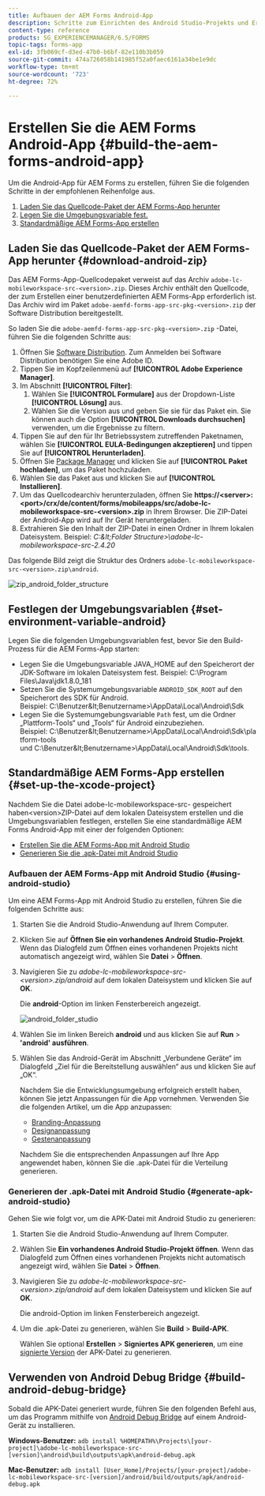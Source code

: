 ```yaml
---
title: Aufbauen der AEM Forms Android-App
description: Schritte zum Einrichten des Android Studio-Projekts und Erstellen der .apk-Datei für die AEM Forms-App für Android
content-type: reference
products: SG_EXPERIENCEMANAGER/6.5/FORMS
topic-tags: forms-app
exl-id: 3fb069cf-d3ed-47b0-b6bf-82e110b3b059
source-git-commit: 474a726058b141985f52a0faec6161a34be1e9dc
workflow-type: tm+mt
source-wordcount: '723'
ht-degree: 72%

---
```


# Erstellen Sie die AEM Forms Android-App {#build-the-aem-forms-android-app}

Um die Android-App für AEM Forms zu erstellen, führen Sie die folgenden Schritte in der empfohlenen Reihenfolge aus.

1. [Laden Sie das Quellcode-Paket der AEM Forms-App herunter](#download-android-zip)
1. [Legen Sie die Umgebungsvariable fest.](#set-environment-variable-android)
1. [Standardmäßige AEM Forms-App erstellen](#set-up-the-xcode-project)

## Laden Sie das Quellcode-Paket der AEM Forms-App herunter {#download-android-zip}

Das AEM Forms-App-Quellcodepaket verweist auf das Archiv `adobe-lc-mobileworkspace-src-<version>.zip`. Dieses Archiv enthält den Quellcode, der zum Erstellen einer benutzerdefinierten AEM Forms-App erforderlich ist. Das Archiv wird im Paket `adobe-aemfd-forms-app-src-pkg-<version>.zip` der Software Distribution bereitgestellt.

So laden Sie die `adobe-aemfd-forms-app-src-pkg-<version>.zip` -Datei, führen Sie die folgenden Schritte aus:

1. Öffnen Sie [Software Distribution](https://experience.adobe.com/downloads). Zum Anmelden bei Software Distribution benötigen Sie eine Adobe ID.
1. Tippen Sie im Kopfzeilenmenü auf **[!UICONTROL Adobe Experience Manager]**.
1. Im Abschnitt **[!UICONTROL Filter]**:
   1. Wählen Sie **[!UICONTROL Formulare]** aus der Dropdown-Liste **[!UICONTROL Lösung]** aus.
   2. Wählen Sie die Version aus und geben Sie sie für das Paket ein. Sie können auch die Option **[!UICONTROL Downloads durchsuchen]** verwenden, um die Ergebnisse zu filtern.
1. Tippen Sie auf den für Ihr Betriebssystem zutreffenden Paketnamen, wählen Sie **[!UICONTROL EULA-Bedingungen akzeptieren]** und tippen Sie auf **[!UICONTROL Herunterladen]**.
1. Öffnen Sie [Package Manager](https://experienceleague.adobe.com/docs/experience-manager-65/administering/contentmanagement/package-manager.html?lang=de) und klicken Sie auf **[!UICONTROL Paket hochladen]**, um das Paket hochzuladen.
1. Wählen Sie das Paket aus und klicken Sie auf **[!UICONTROL Installieren]**.
1. Um das Quellcodearchiv herunterzuladen, öffnen Sie **https://&lt;server>:&lt;port>/crx/de/content/forms/mobileapps/src/adobe-lc-mobileworkspace-src-&lt;version>.zip** in Ihrem Browser. Die ZIP-Datei der Android-App wird auf Ihr Gerät heruntergeladen.
1. Extrahieren Sie den Inhalt der ZIP-Datei in einen Ordner in Ihrem lokalen Dateisystem. Beispiel: *C:\&lt;Folder Structure>\adobe-lc-mobileworkspace-src-2.4.20*

Das folgende Bild zeigt die Struktur des Ordners `adobe-lc-mobileworkspace-src-<version>.zip\android`.

![zip_android_folder_structure](assets/zip_android_folder_structure.png)

## Festlegen der Umgebungsvariablen {#set-environment-variable-android}

Legen Sie die folgenden Umgebungsvariablen fest, bevor Sie den Build-Prozess für die AEM Forms-App starten:

* Legen Sie die Umgebungsvariable JAVA_HOME auf den Speicherort der JDK-Software im lokalen Dateisystem fest. Beispiel: C:\Program Files\Java\jdk1.8.0_181
* Setzen Sie die Systemumgebungsvariable `ANDROID_SDK_ROOT` auf den Speicherort des SDK für Android. Beispiel: C:\Benutzer\&lt;Benutzername>\AppData\Local\Android\Sdk
* Legen Sie die Systemumgebungsvariable `Path` fest, um die Ordner „Plattform-Tools“ und „Tools“ für Android einzubeziehen. Beispiel: C:\Benutzer\&lt;Benutzername>\AppData\Local\Android\Sdk\platform-tools und C:\Benutzer\&lt;Benutzername>\AppData\Local\Android\Sdk\tools.

## Standardmäßige AEM Forms-App erstellen {#set-up-the-xcode-project}

Nachdem Sie die Datei adobe-lc-mobileworkspace-src- gespeichert haben&lt;version>ZIP-Datei auf dem lokalen Dateisystem erstellen und die Umgebungsvariablen festlegen, erstellen Sie eine standardmäßige AEM Forms Android-App mit einer der folgenden Optionen:

* [Erstellen Sie die AEM Forms-App mit Android Studio](#using-android-studio)
* [Generieren Sie die .apk-Datei mit Android Studio](#generate-apk-android-studio)

### Aufbauen der AEM Forms-App mit Android Studio {#using-android-studio}

Um eine AEM Forms-App mit Android Studio zu erstellen, führen Sie die folgenden Schritte aus:

1. Starten Sie die Android Studio-Anwendung auf Ihrem Computer.
1. Klicken Sie auf **Öffnen Sie ein vorhandenes Android Studio-Projekt**. Wenn das Dialogfeld zum Öffnen eines vorhandenen Projekts nicht automatisch angezeigt wird, wählen Sie **Datei** > **Öffnen**.
1. Navigieren Sie zu *adobe-lc-mobileworkspace-src-&lt;version>.zip/android* auf dem lokalen Dateisystem und klicken Sie auf **OK**.

   Die **android**-Option im linken Fensterbereich angezeigt.

   ![android_folder_studio](assets/android_folder_studio.png)

1. Wählen Sie im linken Bereich **android** und aus klicken Sie auf **Run** > **&#39;android&#39; ausführen**.
1. Wählen Sie das Android-Gerät im Abschnitt „Verbundene Geräte“ im Dialogfeld „Ziel für die Bereitstellung auswählen“ aus und klicken Sie auf „OK“.

   Nachdem Sie die Entwicklungsumgebung erfolgreich erstellt haben, können Sie jetzt Anpassungen für die App vornehmen. Verwenden Sie die folgenden Artikel, um die App anzupassen:

   * [Branding-Anpassung](/help/forms/using/branding-customization.md)
   * [Designanpassung](/help/forms/using/theme-customization.md)
   * [Gestenanpassung](/help/forms/using/gesture-customization.md)

   Nachdem Sie die entsprechenden Anpassungen auf Ihre App angewendet haben, können Sie die .apk-Datei für die Verteilung generieren.

### Generieren der .apk-Datei mit Android Studio {#generate-apk-android-studio}

Gehen Sie wie folgt vor, um die APK-Datei mit Android Studio zu generieren:

1. Starten Sie die Android Studio-Anwendung auf Ihrem Computer.
1. Wählen Sie **Ein vorhandenes Android Studio-Projekt öffnen**. Wenn das Dialogfeld zum Öffnen eines vorhandenen Projekts nicht automatisch angezeigt wird, wählen Sie **Datei** > **Öffnen**.
1. Navigieren Sie zu *adobe-lc-mobileworkspace-src-&lt;version>.zip/android* auf dem lokalen Dateisystem und klicken Sie auf **OK**.

   Die android-Option im linken Fensterbereich angezeigt.

1. Um die .apk-Datei zu generieren, wählen Sie **Build** > **Build-APK**.

   Wählen Sie optional **Erstellen** > **Signiertes APK generieren**, um eine [signierte Version](https://developer.android.com/studio/publish/app-signing) der APK-Datei zu generieren.

## Verwenden von Android Debug Bridge {#build-android-debug-bridge}

Sobald die APK-Datei generiert wurde, führen Sie den folgenden Befehl aus, um das Programm mithilfe von [Android Debug Bridge](https://developer.android.com/tools/adb) auf einem Android-Gerät zu installieren.

**Windows-Benutzer:** `adb install %HOMEPATH%\Projects\[your-project]\adobe-lc-mobileworkspace-src-[version]\android\build\outputs\apk\android-debug.apk`

**Mac-Benutzer:** `adb install [User_Home]/Projects/[your-project]/adobe-lc-mobileworkspace-src-[version]/android/build/outputs/apk/android-debug.apk`
